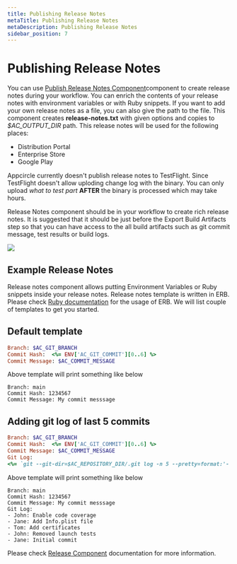 ```yaml
---
title: Publishing Release Notes
metaTitle: Publishing Release Notes
metaDescription: Publishing Release Notes
sidebar_position: 7
---
```


# Publishing Release Notes

You can use [Publish Release Notes Component](https://github.com/appcircleio/appcircle-release-notes-component/)component to create release notes during your workflow. You can enrich the contents of your release notes with environment variables or with Ruby snippets. If you want to add your own release notes as a file, you can also give the path to the file. This component creates **release-notes.txt** with given options and copies to *$AC_OUTPUT_DIR* path. This release notes will be used for the following places:

- Distribution Portal
- Enterprise Store
- Google Play

Appcircle currently doesn't publish release notes to TestFlight. Since TestFlight doesn't allow uploding change log with the binary. You can only upload *what to test part* **AFTER** the binary is processed which may take hours.

Release Notes component should be in your workflow to create rich release notes. It is suggested that it should be just before the Export Build Artifacts step so that you can have access to the all build artifacts such as git commit message, test results or build logs.

![](<https://cdn.appcircle.io/docs/assets/report-component.png>)

## Example Release Notes

Release notes component allows putting Environment Variables or Ruby snippets inside your release notes. Release notes template is written in ERB. Please check [Ruby documentation](https://docs.ruby-lang.org/en/2.7.0/ERB.html) for the usage of ERB. We will list couple of templates to get you started.

## Default template

```ruby
Branch: $AC_GIT_BRANCH
Commit Hash:  <%= ENV['AC_GIT_COMMIT'][0..6] %>
Commit Message: $AC_COMMIT_MESSAGE
```

Above template will print something like below

```
Branch: main
Commit Hash: 1234567
Commit Message: My commit messsage
```


## Adding git log of last 5 commits

```ruby
Branch: $AC_GIT_BRANCH
Commit Hash:  <%= ENV['AC_GIT_COMMIT'][0..6] %>
Commit Message: $AC_COMMIT_MESSAGE
Git Log:
<%= `git --git-dir=$AC_REPOSITORY_DIR/.git log -n 5 --pretty=format:'- %an: %s'` %>
```

Above template will print something like below

```
Branch: main
Commit Hash: 1234567
Commit Message: My commit messsage
Git Log:
- John: Enable code coverage
- Jane: Add Info.plist file
- Tom: Add certificates
- John: Removed launch tests
- Jane: Initial commit
```

Please check [Release Component](https://github.com/appcircleio/appcircle-release-notes-component/) documentation for more information.